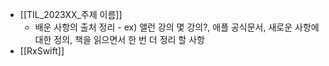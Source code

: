 - [[TIL_2023XX_주제 이름]]
	- 배운 사항의 출처 정리 - ex) 앨런 강의 몇 강의?, 애플 공식문서, 새로운 사항에 대한 정의, 책을 읽으면서 한 번 더 정리 할 사항
- [[RxSwift]]